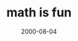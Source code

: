 ---
layout: base.njk
title : 'math is fun' 
view_title : 'math is fun' 
year : '2000' 
date : '2000-08-04' 
img_file : '/drawing/mathfun.png' 
html_file : 'mathisfun' 
next_html : 'iloveyou.html' 
year_order : '500' 
permalink : "title/{{html_file}}.html"
---